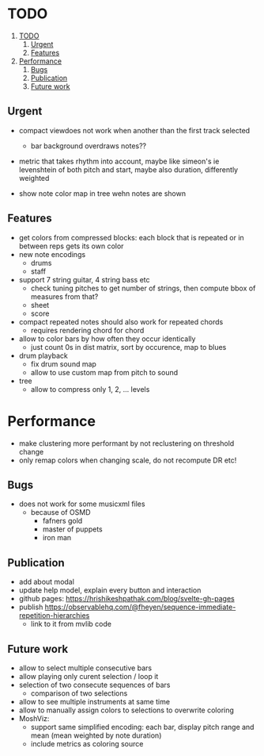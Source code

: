 # TODO

1. [TODO](#todo)
   1. [Urgent](#urgent)
   2. [Features](#features)
2. [Performance](#performance)
   1. [Bugs](#bugs)
   2. [Publication](#publication)
   3. [Future work](#future-work)

## Urgent


- compact viewdoes not work when another than the first track selected
  - bar background overdraws notes??
- metric that takes rhythm into account, maybe like simeon's ie levenshtein of both pitch and start, maybe also duration, differently weighted


- show note color map in tree wehn notes are shown

## Features

- get colors from compressed blocks: each block that is repeated or in between reps gets its own color
- new note encodings
  - drums
  - staff
- support 7 string guitar, 4 string bass etc
  - check tuning pitches to get number of strings, then compute bbox of measures from that?
  - sheet
  - score
- compact repeated notes should also work for repeated chords
  - requires rendering chord for chord
- allow to color bars by how often they occur identically
  - just count 0s in dist matrix, sort by occurence, map to blues
- drum playback
  - fix drum sound map
  - allow to use custom map from pitch to sound
- tree
  - allow to compress only 1, 2, ... levels

# Performance

- make clustering more performant by not reclustering on threshold change
- only remap colors when changing scale, do not recompute DR etc!

## Bugs

- does not work for some musicxml files
  - because of OSMD
    - fafners gold
    - master of puppets
    - iron man

## Publication

- add about modal
- update help model, explain every button and interaction
- github pages: https://hrishikeshpathak.com/blog/svelte-gh-pages
- publish https://observablehq.com/@fheyen/sequence-immediate-repetition-hierarchies
  - link to it from mvlib code

## Future work

- allow to select multiple consecutive bars
- allow playing only curent selection / loop it
- selection of two consecute sequences of bars
  - comparison of two selections
- allow to see multiple instruments at same time
- allow to manually assign colors to selections to overwrite coloring
- MoshViz:
  - support same simplified encoding: each bar, display pitch range and mean (mean weighted by note duration)
  - include metrics as coloring source
